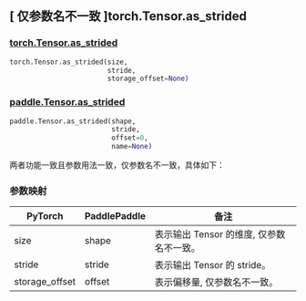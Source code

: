 ## [ 仅参数名不一致 ]torch.Tensor.as_strided
### [torch.Tensor.as_strided](https://pytorch.org/docs/stable/generated/torch.Tensor.as_strided.html?highlight=as_strided#torch.Tensor.as_strided)

```python
torch.Tensor.as_strided(size,
                        stride,
                        storage_offset=None)
```

### [paddle.Tensor.as_strided](https://www.paddlepaddle.org.cn/documentation/docs/zh/develop/api/paddle/Tensor_cn.html#as-strided-x-shape-stride-offset-0-name-none)

```python
paddle.Tensor.as_strided(shape,
                         stride,
                         offset=0,
                         name=None)
```

两者功能一致且参数用法一致，仅参数名不一致，具体如下：
### 参数映射
| PyTorch       | PaddlePaddle | 备注                                                   |
| ------------- | ------------ | ------------------------------------------------------ |
| size           | shape            | 表示输出 Tensor 的维度, 仅参数名不一致。               |
| stride           | stride            | 表示输出 Tensor 的 stride。               |
| storage_offset   | offset            | 表示偏移量, 仅参数名不一致。    |
